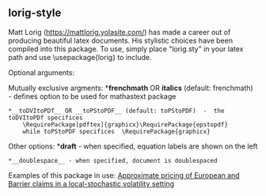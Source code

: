 ## lorig-style


Matt Lorig (https://mattlorig.yolasite.com/) has made a career out of producing beautiful latex documents. His stylistic choices have been compiled into this package. To use, simply place "lorig.sty" in your latex path and use \usepackage{lorig} to include.

 Optional arguments:

   Mutually exclusive argments:
	*__frenchmath__ OR __italics__   (default: frenchmath) -  defines option to be used for mathastext package

	*__toDVItoPDf__ OR __toPStoPDF__ (default: toPStoPDF)  -  the toDVItoPDf specifices 
		\RequirePackage[pdftex]{graphicx}\RequirePackage{epstopdf} 
		while toPStoPDF specifices  \RequirePackage{graphicx}

   Other options:
	*__draft__       - when specified, equation labels are shown on the left

	*__doublespace__ - when specified, document is doublespaced

Examples of this package in use: 
	[Approximate pricing of European and Barrier claims in a local-stochastic volatility setting](https://arxiv.org/pdf/1610.05728.pdf)
